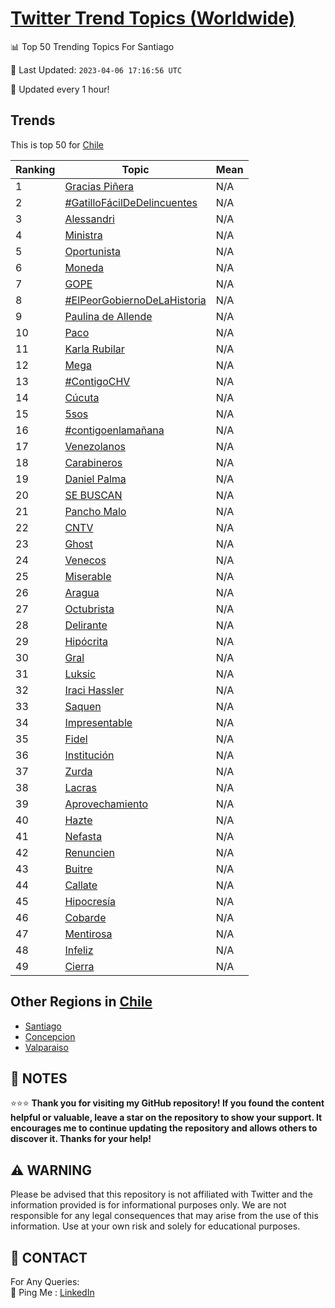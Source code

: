 [Twitter Trend Topics (Worldwide)](https://github.com/ErcinDedeoglu/Twitter-Trend-Topics)
==========


📊 Top 50 Trending Topics For Santiago

📆 Last Updated: `2023-04-06 17:16:56 UTC`

🔧 Updated every 1 hour!


## Trends

This is top 50 for [Chile](</Chile>)

| Ranking | Topic | Mean |
| ------- | ------------ | ------------ |
| 1 | [Gracias Piñera](http://twitter.com/search?q=Gracias+Pi%c3%b1era) | N/A |
| 2 | [#GatilloFácilDeDelincuentes](http://twitter.com/search?q=%23GatilloF%c3%a1cilDeDelincuentes) | N/A |
| 3 | [Alessandri](http://twitter.com/search?q=Alessandri) | N/A |
| 4 | [Ministra](http://twitter.com/search?q=Ministra) | N/A |
| 5 | [Oportunista](http://twitter.com/search?q=Oportunista) | N/A |
| 6 | [Moneda](http://twitter.com/search?q=Moneda) | N/A |
| 7 | [GOPE](http://twitter.com/search?q=GOPE) | N/A |
| 8 | [#ElPeorGobiernoDeLaHistoria](http://twitter.com/search?q=%23ElPeorGobiernoDeLaHistoria) | N/A |
| 9 | [Paulina de Allende](http://twitter.com/search?q=Paulina+de+Allende) | N/A |
| 10 | [Paco](http://twitter.com/search?q=Paco) | N/A |
| 11 | [Karla Rubilar](http://twitter.com/search?q=Karla+Rubilar) | N/A |
| 12 | [Mega](http://twitter.com/search?q=Mega) | N/A |
| 13 | [#ContigoCHV](http://twitter.com/search?q=%23ContigoCHV) | N/A |
| 14 | [Cúcuta](http://twitter.com/search?q=C%c3%bacuta) | N/A |
| 15 | [5sos](http://twitter.com/search?q=5sos) | N/A |
| 16 | [#contigoenlamañana](http://twitter.com/search?q=%23contigoenlama%c3%b1ana) | N/A |
| 17 | [Venezolanos](http://twitter.com/search?q=Venezolanos) | N/A |
| 18 | [Carabineros](http://twitter.com/search?q=Carabineros) | N/A |
| 19 | [Daniel Palma](http://twitter.com/search?q=Daniel+Palma) | N/A |
| 20 | [SE BUSCAN](http://twitter.com/search?q=SE+BUSCAN) | N/A |
| 21 | [Pancho Malo](http://twitter.com/search?q=Pancho+Malo) | N/A |
| 22 | [CNTV](http://twitter.com/search?q=CNTV) | N/A |
| 23 | [Ghost](http://twitter.com/search?q=Ghost) | N/A |
| 24 | [Venecos](http://twitter.com/search?q=Venecos) | N/A |
| 25 | [Miserable](http://twitter.com/search?q=Miserable) | N/A |
| 26 | [Aragua](http://twitter.com/search?q=Aragua) | N/A |
| 27 | [Octubrista](http://twitter.com/search?q=Octubrista) | N/A |
| 28 | [Delirante](http://twitter.com/search?q=Delirante) | N/A |
| 29 | [Hipócrita](http://twitter.com/search?q=Hip%c3%b3crita) | N/A |
| 30 | [Gral](http://twitter.com/search?q=Gral) | N/A |
| 31 | [Luksic](http://twitter.com/search?q=Luksic) | N/A |
| 32 | [Iraci Hassler](http://twitter.com/search?q=Iraci+Hassler) | N/A |
| 33 | [Saquen](http://twitter.com/search?q=Saquen) | N/A |
| 34 | [Impresentable](http://twitter.com/search?q=Impresentable) | N/A |
| 35 | [Fidel](http://twitter.com/search?q=Fidel) | N/A |
| 36 | [Institución](http://twitter.com/search?q=Instituci%c3%b3n) | N/A |
| 37 | [Zurda](http://twitter.com/search?q=Zurda) | N/A |
| 38 | [Lacras](http://twitter.com/search?q=Lacras) | N/A |
| 39 | [Aprovechamiento](http://twitter.com/search?q=Aprovechamiento) | N/A |
| 40 | [Hazte](http://twitter.com/search?q=Hazte) | N/A |
| 41 | [Nefasta](http://twitter.com/search?q=Nefasta) | N/A |
| 42 | [Renuncien](http://twitter.com/search?q=Renuncien) | N/A |
| 43 | [Buitre](http://twitter.com/search?q=Buitre) | N/A |
| 44 | [Callate](http://twitter.com/search?q=Callate) | N/A |
| 45 | [Hipocresía](http://twitter.com/search?q=Hipocres%c3%ada) | N/A |
| 46 | [Cobarde](http://twitter.com/search?q=Cobarde) | N/A |
| 47 | [Mentirosa](http://twitter.com/search?q=Mentirosa) | N/A |
| 48 | [Infeliz](http://twitter.com/search?q=Infeliz) | N/A |
| 49 | [Cierra](http://twitter.com/search?q=Cierra) | N/A |



## Other Regions in [Chile](</Chile>)

* [Santiago](</Chile/Santiago.md>)
* [Concepcion](</Chile/Concepcion.md>)
* [Valparaiso](</Chile/Valparaiso.md>)



## 📝 NOTES

⭐⭐⭐ **Thank you for visiting my GitHub repository! If you found the content helpful or valuable, leave a star on the repository to show your support. It encourages me to continue updating the repository and allows others to discover it. Thanks for your help!**


## ⚠️ WARNING

Please be advised that this repository is not affiliated with Twitter and the information provided is for informational purposes only. We are not responsible for any legal consequences that may arise from the use of this information. Use at your own risk and solely for educational purposes.


## 📨 CONTACT

 For Any Queries:  
            🏓 Ping Me : [LinkedIn](https://www.linkedin.com/in/ercindedeoglu/)
